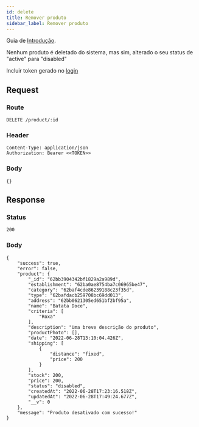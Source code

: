 ```yaml
---
id: delete
title: Remover produto
sidebar_label: Remover produto
---
```


Guia de [Introdução](introduction.md).

Nenhum produto é deletado do sistema, mas sim, alterado o seu status de "active" para "disabled"

Incluir token gerado no [login](authentication)

## Request

### Route

    DELETE /product/:id

### Header

    Content-Type: application/json
    Authorization: Bearer <<TOKEN>>

### Body

    {}

## Response

### Status

    200

### Body

    {
        "success": true,
        "error": false,
        "product": {
            "_id": "62bb3904342bf1829a2a989d",
            "establishment": "62ba0ae8754ba7c06965be47",
            "category": "62baf4cde86239188c23f35d",
            "type": "62bafdacb259708bc69dd013",
            "address": "62bb0621305ed651bf2bf95a",
            "name": "Batata Doce",
            "criteria": [
                "Roxa"
            ],
            "description": "Uma breve descrição do produto",
            "productPhoto": [],
            "date": "2022-06-28T13:10:04.426Z",
            "shipping": [
                {
                    "distance": "fixed",
                    "price": 200
                }
            ],
            "stock": 200,
            "price": 200,
            "status": "disabled",
            "createdAt": "2022-06-28T17:23:16.518Z",
            "updatedAt": "2022-06-28T17:49:24.677Z",
            "__v": 0
        },
        "message": "Produto desativado com sucesso!"
    }
